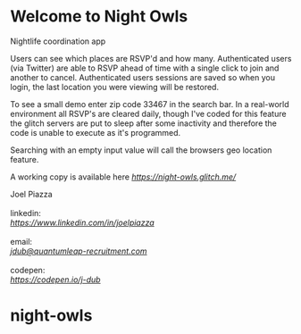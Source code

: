 Welcome to Night Owls
=========================

Nightlife coordination app<br>

Users can see which places are RSVP'd and how many. Authenticated users (via Twitter) are able to RSVP ahead of time with a single click to join and another to cancel. Authenticated users sessions are saved so when you login, the last location you were viewing will be restored.<br>

To see a small demo enter zip code 33467 in the search bar. In a real-world environment all RSVP's are cleared daily, though I've coded for this feature the glitch servers are put to sleep after some inactivity and therefore the code is unable to execute as it's programmed.

Searching with an empty input value will call the browsers geo location feature.

A working copy is available here <em>https://night-owls.glitch.me/<br></em>

Joel Piazza<br><br>
linkedin:<br> <em>https://www.linkedin.com/in/joelpiazza</em><br><br>
email: <br><em>jdub@quantumleap-recruitment.com</em><br><br>
codepen:<br> <em>https://codepen.io/j-dub</em>


# night-owls
